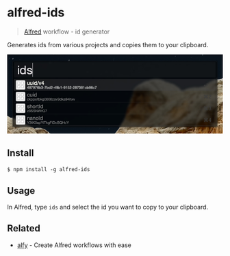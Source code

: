 # alfred-ids

> [Alfred](https://www.alfredapp.com/) workflow - id generator

Generates ids from various projects and copies them to your clipboard.

![](./imgs/ids-example.jpg)

## Install

```
$ npm install -g alfred-ids
```

## Usage

In Alfred, type `ids` and select the id you want to copy to your clipboard.

## Related

- [alfy](https://github.com/sindresorhus/alfy) - Create Alfred workflows with ease
